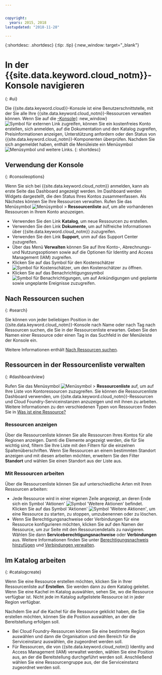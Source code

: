 ```yaml
---


copyright:
  years: 2015, 2018
lastupdated: "2018-11-28"

---
```


{:shortdesc: .shortdesc}
{:tip: .tip}
{:new_window: target="_blank"}

# In der {{site.data.keyword.cloud_notm}}-Konsole navigieren 
{: #ui}

Die {{site.data.keyword.cloud}}-Konsole ist eine Benutzerschnittstelle, mit der Sie alle Ihre {{site.data.keyword.cloud_notm}}-Ressourcen verwalten können. Wenn Sie auf die [-Konsole](https://cloud.ibm.com){: new_window}  ![Symbol für externen Link](../icons/launch-glyph.svg "Symbol für externen Link") zugreifen, können Sie ein kostenfreies Konto erstellen, sich anmelden, auf die Dokumentation und den Katalog zugreifen, Preisinformationen anzeigen, Unterstützung anfordern oder den Status von {{site.data.keyword.cloud_notm}}-Komponenten überprüfen. Nachdem Sie sich angemeldet haben, enthält die Menüleiste ein Menüsymbol ![Menüsymbol](../icons/icon_hamburger.svg) und weitere Links.
{: shortdesc}


## Verwendung der Konsole
{: #consoleoptions}

Wenn Sie sich bei {{site.data.keyword.cloud_notm}} anmelden, kann als erste Seite das Dashboard angezeigt werden. Im Dashboard werden Widgets dargestellt, die den Status Ihres Kontos zusammenfassen. Als Nächstes können Sie Ihre Ressourcen verwalten. Rufen Sie das Menüsymbol ![Menüsymbol](../icons/icon_hamburger.svg) &gt; **Ressourcenliste** auf, um alle vorhandenen Ressourcen in Ihrem Konto anzuzeigen.

  * Verwenden Sie den Link **Katalog**, um neue Ressourcen zu erstellen.
  * Verwenden Sie den Link **Dokumente**, um auf hilfreiche Informationen über {{site.data.keyword.cloud_notm}} zuzugreifen.
  * Verwenden Sie den Link **Support**, unm auf das Support Center zuzugreifen.  
  * Über das Menü **Verwalten** können Sie auf Ihre Konto-, Abrechnungs- und Nutzungsoptionen sowie auf die Optionen für Identity and Access Management (IAM) zugreifen.
  * Klicken Sie auf das Symbol für den Kostenschätzer ![Symbol für Kostenschätzer](../icons/Estimator.svg), um den Kostenschätzer zu öffnen.
  * Klicken Sie auf das Benachrichtigungssymbol ![Symbol für Benachrichtigungen](../icons/Notification.svg), um auf Ankündigungen und geplante sowie ungeplante Ereignisse zuzugreifen.

## Nach Ressourcen suchen
{: #search}

Sie können von jeder beliebigen Position in der {{site.data.keyword.cloud_notm}}-Konsole nach Name oder nach Tag nach Ressourcen suchen, die Sie in der Ressourcenliste erwarten. Geben Sie den Namen einer Ressource oder einen Tag in das Suchfeld in der Menüleiste der Konsole ein. 

Weitere Informationen enthält [Nach Ressourcen suchen](/docs/resources/searching.html#searching-for-resources). 

## Ressourcen in der Ressourcenliste verwalten
{: #dashboardview}

Rufen Sie das Menüsymbol ![Menüsymbol](../icons/icon_hamburger.svg) &gt; **Ressourcenliste** auf, um auf Ihre Liste von Kontoressourcen zuzugreifen. Sie können die Ressourcenliste Dashboard verwenden, um {{site.data.keyword.cloud_notm}}-Ressourcen und Cloud Foundry-Serviceinstanzen anzuzeigen und mit ihnen zu arbeiten. Weitere Informationen zu den verschiedenen Typen von Ressourcen finden Sie in [Was ist eine Ressource?](/docs/resources/acct_resources.html#resource)

### Ressourcen anzeigen
Über die Ressourcenliste können Sie alle Ressourcen Ihres Kontos für alle Regionen anzeigen. Damti die Elemente angezeigt werden, die für Sie wichtig sind, filtern Sie Ihre Liste mit den Filtern für die einzelnen Spaltenüberschriften. Wenn Sie Ressourcen an einem bestimmten Standort anzeigen und mit diesen arbeiten möchten, erweitern Sie den Filter **Standort** und wählen Sie einen Standort aus der Liste aus.

### Mit Ressourcen arbeiten
Über die Ressourcenliste können Sie auf unterschiedliche Arten mit Ihren Ressourcen arbeiten:

  * Jede Ressource wird in einer eigenen Zeile angezeigt, an deren Ende sich ein Symbol 'Aktionen' ![Symbol 'Weitere Aktionen'](../icons/action-menu-icon.svg) befindet. Klicken Sie auf das Symbol 'Aktionen' ![Symbol 'Weitere Aktionen'](../icons/action-menu-icon.svg), um eine Ressource zu starten, zu stoppen, umzubenennen oder zu löschen.
  * Wenn Sie Berechtigungsnachweise oder Verbindungen für eine Ressource konfigurieren möchten, klicken Sie auf den Namen der Ressource, um zur Seite mit den Ressourcendetails zu navigieren. Wählen Sie dann **Serviceberechtigungsnachweise** oder **Verbindungen** aus. Weitere Informationen finden Sie unter [Berechtigungsnachweis hinzufügen](/docs/resources/service_credentials.html) und [Verbindungen verwalten](/docs/resources/connecting_apps.html#connect_app).


## Im Katalog arbeiten
{: #catalogcreate}

Wenn Sie eine Ressource erstellen möchten, klicken Sie in Ihrer Ressourcenliste auf **Erstellen**. Sie werden dann zu dem Katalog geleitet. Wenn Sie eine Kachel im Katalog auswählen, sehen Sie, wo die Ressource verfügbar ist. Nicht jede im Katalog aufgelistete Ressource ist in jeder Region verfügbar.

Nachdem Sie auf die Kachel für die Ressource geklickt haben, die Sie erstellen möchten, können Sie die Position auswählen, an der die Bereitstellung erfolgen soll.

  * Bei Cloud Foundry-Ressourcen können Sie eine bestimmte Region auswählen und dann die Organisation und den Bereich für die Serviceinstanz auswählen, die zugeordnet werden soll.
  * Für Ressourcen, die von {{site.data.keyword.cloud_notm}} Identity and Access Management (IAM) verwaltet werden, wählen Sie eine Position aus, an der die Bereitstellung durchgeführt werden soll. Anschließend wählen Sie eine Ressourcengruppe aus, der die Serviceinstanz zugeordnet werden soll.
